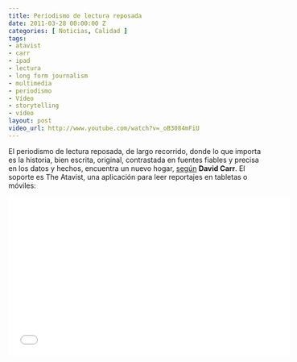 ```yaml
---
title: Periodismo de lectura reposada
date: 2011-03-28 00:00:00 Z
categories: [ Noticias, Calidad ]
tags:
- atavist
- carr
- ipad
- lectura
- long form journalism
- multimedia
- periodismo
- Vídeo
- storytelling
- vídeo
layout: post
video_url: http://www.youtube.com/watch?v=_oB3084mFiU
---
```


El periodismo de lectura reposada, de largo recorrido, donde lo que importa es la historia, bien escrita, original, contrastada en fuentes fiables y precisa en los datos y hechos, encuentra un nuevo hogar, [según](http://www.nytimes.com/2011/03/28/business/media/28carr.html "Long-Form Journalism Finds a Home") **David Carr**. El soporte es The Atavist, una aplicación para leer reportajes en tabletas o móviles:

<object width="560" height="315"><param name="movie" value="//www.youtube.com/v/_oB3084mFiU?version=3&amp;hl=es_ES"></param><param name="allowFullScreen" value="true"></param><param name="allowscriptaccess" value="always"></param><embed src="//www.youtube.com/v/_oB3084mFiU?version=3&amp;hl=es_ES" type="application/x-shockwave-flash" width="560" height="315" allowscriptaccess="always" allowfullscreen="true"></embed></object>